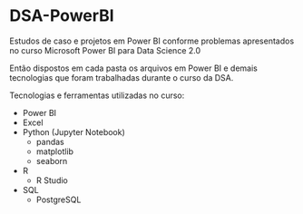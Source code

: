# DSA-PowerBI
Estudos de caso e projetos em Power BI conforme problemas apresentados no curso Microsoft Power BI para Data Science 2.0

Então dispostos em cada pasta os arquivos em Power BI e demais tecnologias que foram trabalhadas durante o curso da DSA.

Tecnologias e ferramentas utilizadas no curso:
- Power BI
- Excel
- Python (Jupyter Notebook)
  - pandas
  - matplotlib
  - seaborn
- R 
  - R Studio
- SQL 
  - PostgreSQL
